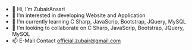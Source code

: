 - 👋 Hi, I’m ZubairAnsari
- 👀 I’m interested in developing Website and Application
- 🌱 I’m currently learning C Sharp, JavaScrip, Bootstrap, JQuery, MySQL
- 💞️ I’m looking to collaborate on C Sharp, JavaScrip, Bootstrap, JQuery, MySQL
- 📫 E-Mail Contact official.zubair@gmail.com

<!---
ZubairAnsari is a ✨ special ✨ repository because its `README.md` (this file) appears on your GitHub profile.
You can click the Preview link to take a look at your changes.
--->
